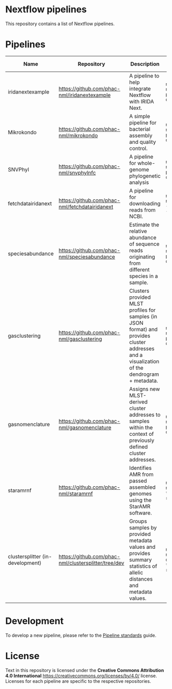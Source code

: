 # Nextflow pipelines

This repository contains a list of Nextflow pipelines.

# Pipelines

| Name    | Repository                 | Description      | Run in Nextflow with provided test data |
|---------|----------------------------|------------------|---|
| iridanextexample | <https://github.com/phac-nml/iridanextexample> | A pipeline to help integrate Nextflow with IRIDA Next. | `nextflow run phac-nml/iridanextexample -profile test,docker --outdir results` |
| Mikrokondo | <https://github.com/phac-nml/mikrokondo> | A simple pipeline for bacterial assembly and quality control. | `nextflow run phac-nml/mikrokondo -profile test,docker --outdir results` |
| SNVPhyl | <https://github.com/phac-nml/snvphylnfc> | A pipeline for whole-genome phylogenetic analysis | `nextflow run phac-nml/snvphylnfc -profile test,docker --outdir results` |
| fetchdatairidanext | <https://github.com/phac-nml/fetchdatairidanext> | A pipeline for downloading reads from NCBI. | `nextflow run phac-nml/fetchdatairidanext -profile test,docker --outdir results` |
| speciesabundance | <https://github.com/phac-nml/speciesabundance> | Estimate the relative abundance of sequence reads originating from different species in a sample. | `nextflow run phac-nml/speciesabundance -profile test,docker --outdir results` |
| gasclustering | <https://github.com/phac-nml/gasclustering> | Clusters provided MLST profiles for samples (in JSON format) and provides cluster addresses and a visualization of the dendrogram + metadata. | `nextflow run phac-nml/gasclustering -profile test,docker --outdir results` |
| gasnomenclature | <https://github.com/phac-nml/gasnomenclature> | Assigns new MLST-derived cluster addresses to samples within the context of previously defined cluster addresses. | `nextflow run phac-nml/gasnomenclature -profile test,docker --outdir results` |
| staramrnf | <https://github.com/phac-nml/staramrnf> | Identifies AMR from passed assembled genomes using the StarAMR software. | `nextflow run phac-nml/staramrnf -profile test,docker --outdir results` |
| clustersplitter (in-development) | <https://github.com/phac-nml/clustersplitter/tree/dev> | Groups samples by provided metadata values and provides summary statistics of allelic distances and metadata values. | `nextflow run phac-nml/clustersplitter -r dev -profile test,docker --outdir results` |

# Development

To develop a new pipeline, please refer to the [Pipeline standards][pipeline-standards] guide.

# License

Text in this repository is licensed under the **Creative Commons Attribution 4.0 International** <https://creativecommons.org/licenses/by/4.0/> license. Licenses for each pipeline are specific to the respective repositories.

[pipeline-standards]: https://github.com/phac-nml/pipeline-standards
